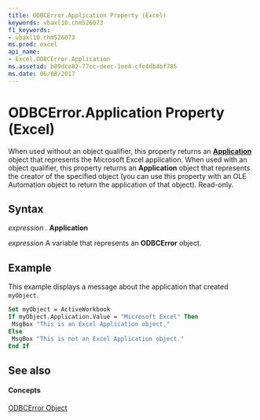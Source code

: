 ```yaml
---
title: ODBCError.Application Property (Excel)
keywords: vbaxl10.chm526073
f1_keywords:
- vbaxl10.chm526073
ms.prod: excel
api_name:
- Excel.ODBCError.Application
ms.assetid: b89dce82-77cc-deec-1ee4-cfe4db4bf785
ms.date: 06/08/2017
---
```



# ODBCError.Application Property (Excel)

When used without an object qualifier, this property returns an  **[Application](Excel.Application(objec).md)** object that represents the Microsoft Excel application. When used with an object qualifier, this property returns an **Application** object that represents the creator of the specified object (you can use this property with an OLE Automation object to return the application of that object). Read-only.


## Syntax

 _expression_ . **Application**

 _expression_ A variable that represents an **ODBCError** object.


## Example

This example displays a message about the application that created  `myObject`.


```vb
Set myObject = ActiveWorkbook 
If myObject.Application.Value = "Microsoft Excel" Then 
 MsgBox "This is an Excel Application object." 
Else 
 MsgBox "This is not an Excel Application object." 
End If
```


## See also


#### Concepts


[ODBCError Object](Excel.ODBCError.md)

